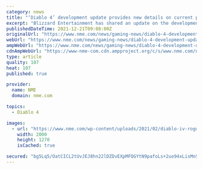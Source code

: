 ```yaml
---
category: news
title: "‘Diablo 4’ development update provides new details on current progress"
excerpt: "Blizzard Entertainment has shared an update on the development of Diablo 4. READ MORE In a new Blizzard blog pos ..."
publishedDateTime: 2021-12-21T09:08:00Z
originalUrl: "https://www.nme.com/news/gaming-news/diablo-4-development-update-provides-new-details-on-current-progress-3123937"
webUrl: "https://www.nme.com/news/gaming-news/diablo-4-development-update-provides-new-details-on-current-progress-3123937"
ampWebUrl: "https://www.nme.com/news/gaming-news/diablo-4-development-update-provides-new-details-on-current-progress-3123937?amp"
cdnAmpWebUrl: "https://www-nme-com.cdn.ampproject.org/c/s/www.nme.com/news/gaming-news/diablo-4-development-update-provides-new-details-on-current-progress-3123937?amp"
type: article
quality: 107
heat: 107
published: true

provider:
  name: NME
  domain: nme.com

topics:
  - Diablo 4

images:
  - url: "https://www.nme.com/wp-content/uploads/2021/02/diablo-iv-rogue@2000x1270.jpg"
    width: 2000
    height: 1270
    isCached: true

secured: "bg5Lq5/OatCICL2tUvJEJ8hn22lDZDvEXpMFOGYtN9pafoLs+2uo94xLisMnSdsoZSmDkwKg1RfdSYbIGLzXrjxZZyeSI33pPoBPtF1pm1uS6GWXXSgEY3cHHrObzo+7TyuJEoHDX6YRtj4/pcAwwUEhFWfdte/KclMVz8E2TdkbuRbSUMJAqSJm+fPhFhp953jNab+/Bv/12IZMgokRT9gnn8WM0wmVGdLmNoOA8i7AaJ6IvZwffCSDii9GGkYghBKfPCxz6fBMu7iduDPBV5iNGHNP42ZiTfVKR7NMgMA43JlYznzDFHVf9FFv8fRMsuKz4BvP/EPBaY/ZDEkK8WIOtI+kcdmDFrHtmWgCxGY=;DikbTFz7+1k4foTbmZmSTQ=="
---
```


